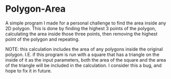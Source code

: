 # Polygon-Area
A simple program I made for a personal challenge to find the area inside any 2D polygon. This is done by finding the highest 3 points of the polygon, calculating the area inside those three points, then removing the highest point of the polygon and repeating.

NOTE: this calculation includes the area of any polygons inside the original polygon. I.E. if this program is run with a square that has a triangle on the inside of it as the input parameters, both the area of the square and the area of the triangle will be included in the calculation. I consider this a bug, and hope to fix it in future.
